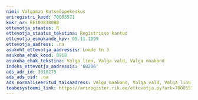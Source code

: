 ```yaml
---
nimi: Valgamaa Kutseõppekeskus
ariregistri_kood: 70005571
kmkr_nr: EE100838088
ettevotja_staatus: R
ettevotja_staatus_tekstina: Registrisse kantud
ettevotja_esmakande_kpv: 05.11.1999
ettevotja_aadress: .na
asukoht_ettevotja_aadressis: Loode tn 3
asukoha_ehak_kood: 8918
asukoha_ehak_tekstina: Valga linn, Valga vald, Valga maakond
indeks_ettevotja_aadressis: '68206'
ads_adr_id: 3018275
ads_ads_oid: .na
ads_normaliseeritud_taisaadress: Valga maakond, Valga vald, Valga linn, Loode tn 3
teabesysteemi_link: https://ariregister.rik.ee/ettevotja.py?ark=70005571&ref=rekvisiidid
---
```

